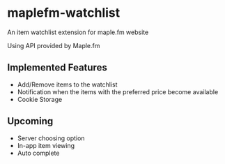 # maplefm-watchlist
An item watchlist extension for maple.fm website

Using API provided by Maple.fm

## Implemented Features
* Add/Remove items to the watchlist
* Notification when the items with the preferred price become available
* Cookie Storage

## Upcoming
* Server choosing option
* In-app item viewing
* Auto complete